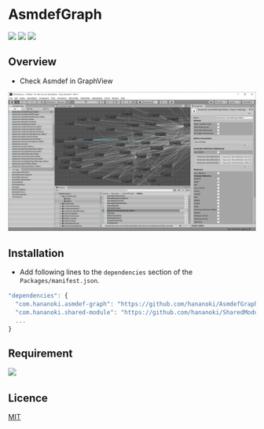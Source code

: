 # AsmdefGraph

![](https://img.shields.io/badge/dynamic/json.svg?uri=https://raw.githubusercontent.com/hananoki/AsmdefGraph/master/package.json&label=&query=$.version&prefix=v)
![](https://img.shields.io/badge/unity-2019.1%20or%20later-3BAF75.svg)
![](https://img.shields.io/badge/license-MIT-informational.svg)

## Overview
- Check Asmdef in GraphView

![](Documentation~/Preview.png)

## Installation
- Add following lines to the `dependencies` section of the `Packages/manifest.json`.
```js
"dependencies": {
  "com.hananoki.asmdef-graph": "https://github.com/hananoki/AsmdefGraph.git",
  "com.hananoki.shared-module": "https://github.com/hananoki/SharedModule.git",
  ...
}
```

## Requirement
[![](https://img.shields.io/badge/SharedModule-v1.10.0%20or%20later-blue.svg)](https://github.com/hananoki/SharedModule)

## Licence
[MIT](https://github.com/hananoki/AsmdefGraph/blob/master/LICENSE.md)